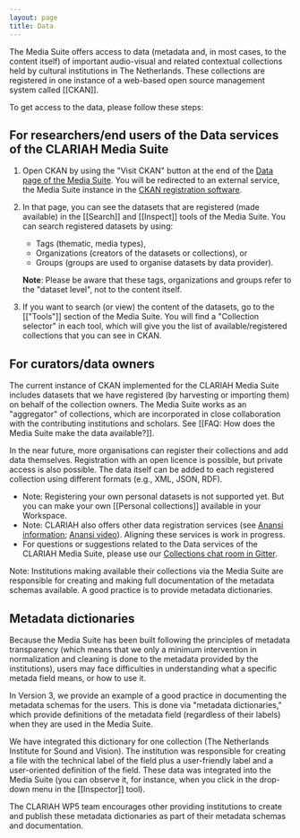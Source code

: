 ```yaml
---
layout: page
title: Data
---
```


The Media Suite offers access to data (metadata and, in most cases, to the content itself) of important audio-visual and related contextual collections held by cultural institutions in The Netherlands. These collections are registered in one instance of a web-based open source management system called [[CKAN]]. 

To get access to the data, please follow these steps:

## For researchers/end users of the Data services of the CLARIAH Media Suite

1. Open CKAN by using the "Visit CKAN" button at the end of the [Data page of the Media Suite](http://mediasuite.clariah.nl/data). You will be redirected to an external service, the Media Suite instance in the [CKAN registration software](http://mediasuitedata.clariah.nl/dataset).

2. In that page, you can see the datasets that are registered (made available) in the [[Search]] and [[Inspect]] tools of the Media Suite. You can search registered datasets by using:

   - Tags (thematic, media types), 
   - Organizations (creators of the datasets or collections), or 
   - Groups (groups are used to organise datasets by data provider). 

   **Note**: Please be aware that these tags, organizations and groups refer to the "dataset level", not to the content itself.

3. If you want to search (or view) the content of the datasets, go to the [["Tools"]] section of the Media Suite. You will find a "Collection selector" in each tool, which will give you the list of available/registered collections that you can see in CKAN.

## For curators/data owners

The current instance of CKAN implemented for the CLARIAH Media Suite includes datasets that we have registered (by harvesting or importing them) on behalf of the collection owners. The Media Suite works as an "aggregator" of collections, which are incorporated in close collaboration with the contributing institutions and scholars. See [[FAQ: How does the Media Suite make the data available?]].

In the near future, more organisations can register their collections and add data themselves. Registration with an open licence is possible, but private access is also possible. The data itself can be added to each registered collection using different formats (e.g., XML, JSON, RDF).

- Note: Registering your own personal datasets is not supported yet. But you can make your own [[Personal collections]] available in your Workspace.
- Note: CLARIAH also offers other data registration services (see [Anansi information](https://www.clariah.nl/files/wp/wp2_anansi_project_brief.pdf); [Anansi video](https://vimeo.com/186090384)). Aligning these services is work in progress.
- For questions or suggestions related to the Data services of the CLARIAH Media Suite, please use our [Collections chat room in Gitter](https://gitter.im/CLARIAH-media-studies/Collections-Data).

Note: Institutions making available their collections via the Media Suite are responsible for creating and making full documentation of the metadata schemas available. A good practice is to provide metadata dictionaries.

## **Metadata dictionaries**

Because the Media Suite has been built following the principles of metadata transparency (which means that we only a minimum intervention in normalization and cleaning is done to the metadata provided by the institutions), users may face difficulties in understanding what a specific metada field means, or how to use it.

In Version 3, we provide an example of a good practice in documenting the metadata schemas for the users. This is done via "metadata dictionaries," which provide definitions of the metadata field (regardless of their labels) when they are used in the Media Suite. 

We have integrated this dictionary for one collection (The Netherlands Institute for Sound and Vision). The institution was responsible for creating a file with the technical label of the field plus a user-friendly label and a user-oriented definition of the field. These data was integrated into the Media Suite (you can observe it, for instance, when you click in the drop-down menu in the [[Inspector]] tool).

The CLARIAH WP5 team encourages other providing institutions to create and publish these metadata dictionaries as part of their metadata schemas and documentation.